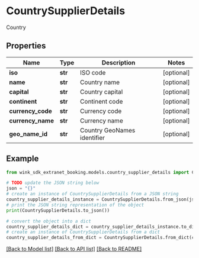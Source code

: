 # CountrySupplierDetails

Country

## Properties

Name | Type | Description | Notes
------------ | ------------- | ------------- | -------------
**iso** | **str** | ISO code | [optional] 
**name** | **str** | Country name | [optional] 
**capital** | **str** | Country capital | [optional] 
**continent** | **str** | Continent code | [optional] 
**currency_code** | **str** | Currency code | [optional] 
**currency_name** | **str** | Currency name | [optional] 
**geo_name_id** | **str** | Country GeoNames identifier | [optional] 

## Example

```python
from wink_sdk_extranet_booking.models.country_supplier_details import CountrySupplierDetails

# TODO update the JSON string below
json = "{}"
# create an instance of CountrySupplierDetails from a JSON string
country_supplier_details_instance = CountrySupplierDetails.from_json(json)
# print the JSON string representation of the object
print(CountrySupplierDetails.to_json())

# convert the object into a dict
country_supplier_details_dict = country_supplier_details_instance.to_dict()
# create an instance of CountrySupplierDetails from a dict
country_supplier_details_from_dict = CountrySupplierDetails.from_dict(country_supplier_details_dict)
```
[[Back to Model list]](../README.md#documentation-for-models) [[Back to API list]](../README.md#documentation-for-api-endpoints) [[Back to README]](../README.md)


